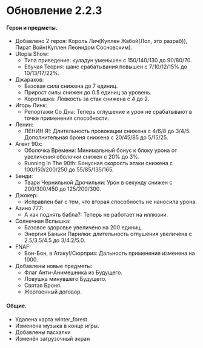 
# Обновление 2.2.3
   #### Герои и предметы.
   * Добавлено 2 героя: Король Лич(Куплен Жабой(Лол, это разраб)), Пират Войн(Куплен Леонидом Сосновским).
   * Utopia Show:
     * Типа приведение: куладун уменьшен с 150/140/130 до 90/80/70.
     * Ебучая Теория: шанс срабатывания повышен с 7/10/12/15% до 10/13/17/22%.
   * Джарахов:
     * Базовая сила снижена до 7 единиц.
     * Прирост силы снижен до 0.5 единиц за уровень.
     * Коротышка: Ловкость за стак снижена с 4 до 2.
   * Игорь Линк:
     * Репортажи Со Дна: Теперь оглушение и урон не срабатывают в точке применения способности.
   * Ленин:
     * ЛЕНИН Я!: Длительность провокации снижена с 4/6/8 до 3/4/5. Дополнительная броня снижена с 20/45/85 до 5/15/25.
   * Агент 90х:
     * Оболочка Времени: Минимальный бонус к блоку урона от увеличения оболочки снижен с 20% до 3%.
     * Running In The 90th: Бонусная скорость атаки снижена с 100/150/200/250 до 55/85/135/165.
   * Бенди:
     * Твари Чернильной Дрочильни: Урон в секунду снижен с 200/300/450 до 125/200/300.
   * Джокер:
     * Исправлен баг с тем, что вторая способность не наносила урона.
   * Азино 777:
     * А как поднять бабла?: Теперь не работает на иллюзии.
   * Солнечная Вспышка:
     * Базовое здоровье увеличено на 200 единиц.
     * Энергия Баньки Парилки: длительность оглушения увеличена с 2.5/3.5/4.5 до 3/4.2/5.0.
   * FNAF:
     * Бон-Бон, в Атаку!/Сюрприз: Дальность применения изменена на 1000.
  * Добавлены новые предметы: 
     * Флаг Анти-Анимешника из Будущего.
     * Ловушка минувшего Будущего.
     * Святая Броня.
     * Жертвенный договор.
   #### Общие.
   * Удалена карта winter_forest
   * Изменена музыка в конце игры.
   * Добавлены пасхалки
   * Изменён загрузочный экран
   
